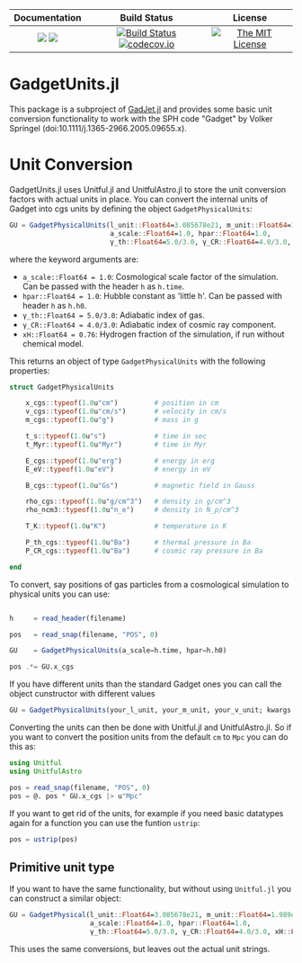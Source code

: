 | **Documentation**                                                 | **Build Status**                                                                                | **License**                                                                                |
|:-----------------------------------------------------------------:|:-----------------------------------------------------------------------------------------------:| :-----------------------------------------------------------------------------------------------:|
[![](https://img.shields.io/badge/docs-stable-blue.svg)](https://LudwigBoess.github.io/GadgetUnits.jl/stable) [![](https://img.shields.io/badge/docs-dev-blue.svg)](https://LudwigBoess.github.io/GadgetUnits.jl/dev) | [![Build Status](https://travis-ci.org/LudwigBoess/GadgetUnits.jl.svg?branch=master)](https://travis-ci.org/LudwigBoess/GadgetUnits.jl) [![codecov.io](https://codecov.io/gh/LudwigBoess/GadgetUnits.jl/coverage.svg?branch=master)](https://codecov.io/gh/LudwigBoess/GadgetUnits.jl?branch=master) | [![The MIT License](https://img.shields.io/badge/license-MIT-orange.svg)](LICENSE.md) |

# GadgetUnits.jl

This package is a subproject of [GadJet.jl](https://github.com/LudwigBoess/GadJet.jl) and provides some basic unit conversion functionality to work with the SPH code "Gadget" by Volker Springel (doi:10.1111/j.1365-2966.2005.09655.x).

Unit Conversion
===============

GadgetUnits.jl uses Unitful.jl and UnitfulAstro.jl to store the unit conversion factors with actual units in place.
You can convert the internal units of Gadget into cgs units by defining the object `GadgetPhysicalUnits`:

```julia
GU = GadgetPhysicalUnits(l_unit::Float64=3.085678e21, m_unit::Float64=1.989e43, v_unit::Float64=1.e5;
                         a_scale::Float64=1.0, hpar::Float64=1.0,
                         γ_th::Float64=5.0/3.0, γ_CR::Float64=4.0/3.0, xH::Float64=0.76)
```

where the keyword arguments are:
- `a_scale::Float64 = 1.0`:  Cosmological scale factor of the simulation. Can be passed with the header `h` as `h.time`.
- `hpar::Float64 = 1.0`:     Hubble constant as 'little h'. Can be passed with header `h` as `h.h0`.
- `γ_th::Float64 = 5.0/3.0`: Adiabatic index of gas.
- `γ_CR::Float64 = 4.0/3.0`: Adiabatic index of cosmic ray component.
- `xH::Float64 = 0.76`:      Hydrogen fraction of the simulation, if run without chemical model.

This returns an object of type `GadgetPhysicalUnits` with the following properties:

```julia
struct GadgetPhysicalUnits

    x_cgs::typeof(1.0u"cm")         # position in cm
    v_cgs::typeof(1.0u"cm/s")       # velocity in cm/s
    m_cgs::typeof(1.0u"g")          # mass in g

    t_s::typeof(1.0u"s")            # time in sec
    t_Myr::typeof(1.0u"Myr")        # time in Myr

    E_cgs::typeof(1.0u"erg")        # energy in erg
    E_eV::typeof(1.0u"eV")          # energy in eV

    B_cgs::typeof(1.0u"Gs")         # magnetic field in Gauss

    rho_cgs::typeof(1.0u"g/cm^3")   # density in g/cm^3
    rho_ncm3::typeof(1.0u"n_e")     # density in N_p/cm^3

    T_K::typeof(1.0u"K")            # temperature in K

    P_th_cgs::typeof(1.0u"Ba")      # thermal pressure in Ba
    P_CR_cgs::typeof(1.0u"Ba")      # cosmic ray pressure in Ba

end
```

To convert, say positions of gas particles from a cosmological simulation to physical units you can use:

```julia

h     = read_header(filename)

pos   = read_snap(filename, "POS", 0)

GU    = GadgetPhysicalUnits(a_scale=h.time, hpar=h.h0)

pos .*= GU.x_cgs

```

If you have different units than the standard Gadget ones you can call the object cunstructor with different values

```julia
GU = GadgetPhysicalUnits(your_l_unit, your_m_unit, your_v_unit; kwargs...)
```

Converting the units can then be done with Unitful.jl and UnitfulAstro.jl.
So if you want to convert the position units from the default `cm` to `Mpc` you can do this as:

```julia
using Unitful
using UnitfulAstro

pos = read_snap(filename, "POS", 0)
pos = @. pos * GU.x_cgs |> u"Mpc"
```

If you want to get rid of the units, for example if you need basic datatypes again for a function
you can use the funtion `ustrip`:

```julia
pos = ustrip(pos)
```


## Primitive unit type

If you want to have the same functionality, but without using `Unitful.jl` you can construct a similar object:

```julia
GU = GadgetPhysical(l_unit::Float64=3.085678e21, m_unit::Float64=1.989e43, v_unit::Float64=1.e5;
                    a_scale::Float64=1.0, hpar::Float64=1.0,
                    γ_th::Float64=5.0/3.0, γ_CR::Float64=4.0/3.0, xH::Float64=0.76)
```

This uses the same conversions, but leaves out the actual unit strings.
